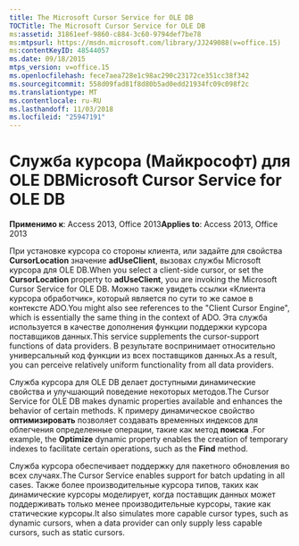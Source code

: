 ```yaml
---
title: The Microsoft Cursor Service for OLE DB
TOCTitle: The Microsoft Cursor Service for OLE DB
ms:assetid: 31861eef-9860-c884-3c60-9794def7be78
ms:mtpsurl: https://msdn.microsoft.com/library/JJ249088(v=office.15)
ms:contentKeyID: 48544057
ms.date: 09/18/2015
mtps_version: v=office.15
ms.openlocfilehash: fece7aea728e1c98ac290c23172ce351cc38f342
ms.sourcegitcommit: 558d09fad81f8d80b5ad0edd21934fc09c098f2c
ms.translationtype: MT
ms.contentlocale: ru-RU
ms.lasthandoff: 11/03/2018
ms.locfileid: "25947191"
---
```

# <a name="microsoft-cursor-service-for-ole-db"></a><span data-ttu-id="31a08-102">Служба курсора (Майкрософт) для OLE DB</span><span class="sxs-lookup"><span data-stu-id="31a08-102">Microsoft Cursor Service for OLE DB</span></span>


<span data-ttu-id="31a08-103">**Применимо к**: Access 2013, Office 2013</span><span class="sxs-lookup"><span data-stu-id="31a08-103">**Applies to**: Access 2013, Office 2013</span></span>

<span data-ttu-id="31a08-104">При установке курсора со стороны клиента, или задайте для свойства **CursorLocation** значение **adUseClient**, вызовах службы Microsoft курсора для OLE DB.</span><span class="sxs-lookup"><span data-stu-id="31a08-104">When you select a client-side cursor, or set the **CursorLocation** property to **adUseClient**, you are invoking the Microsoft Cursor Service for OLE DB.</span></span> <span data-ttu-id="31a08-105">Можно также увидеть ссылки «Клиента курсора обработчик», который является по сути то же самое в контексте ADO.</span><span class="sxs-lookup"><span data-stu-id="31a08-105">You might also see references to the "Client Cursor Engine", which is essentially the same thing in the context of ADO.</span></span> <span data-ttu-id="31a08-106">Эта служба используется в качестве дополнения функции поддержки курсора поставщиков данных.</span><span class="sxs-lookup"><span data-stu-id="31a08-106">This service supplements the cursor-support functions of data providers.</span></span> <span data-ttu-id="31a08-107">В результате воспринимает относительно универсальный код функции из всех поставщиков данных.</span><span class="sxs-lookup"><span data-stu-id="31a08-107">As a result, you can perceive relatively uniform functionality from all data providers.</span></span>

<span data-ttu-id="31a08-108">Служба курсора для OLE DB делает доступными динамические свойства и улучшающий поведение некоторых методов.</span><span class="sxs-lookup"><span data-stu-id="31a08-108">The Cursor Service for OLE DB makes dynamic properties available and enhances the behavior of certain methods.</span></span> <span data-ttu-id="31a08-109">К примеру динамическое свойство **оптимизировать** позволяет создавать временных индексов для облегчения определенные операции, такие как метод **поиска** .</span><span class="sxs-lookup"><span data-stu-id="31a08-109">For example, the **Optimize** dynamic property enables the creation of temporary indexes to facilitate certain operations, such as the **Find** method.</span></span>

<span data-ttu-id="31a08-110">Служба курсора обеспечивает поддержку для пакетного обновления во всех случаях.</span><span class="sxs-lookup"><span data-stu-id="31a08-110">The Cursor Service enables support for batch updating in all cases.</span></span> <span data-ttu-id="31a08-111">Также более производительные курсора типов, таких как динамические курсоры моделирует, когда поставщик данных может поддерживать только менее производительные курсоры, такие как статические курсоры.</span><span class="sxs-lookup"><span data-stu-id="31a08-111">It also simulates more capable cursor types, such as dynamic cursors, when a data provider can only supply less capable cursors, such as static cursors.</span></span>

